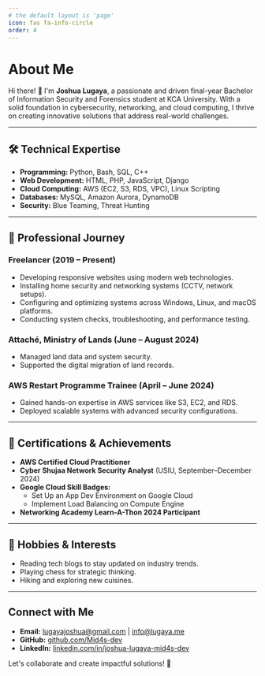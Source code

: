```yaml
---
# the default layout is 'page'
icon: fas fa-info-circle
order: 4
---
```



# About Me

Hi there! 👋 I'm **Joshua Lugaya**, a passionate and driven final-year Bachelor of Information Security and Forensics student at KCA University. With a solid foundation in cybersecurity, networking, and cloud computing, I thrive on creating innovative solutions that address real-world challenges.

---

## 🛠️ Technical Expertise
- **Programming:** Python, Bash, SQL, C++
- **Web Development:** HTML, PHP, JavaScript, Django
- **Cloud Computing:** AWS (EC2, S3, RDS, VPC), Linux Scripting
- **Databases:** MySQL, Amazon Aurora, DynamoDB
- **Security:** Blue Teaming, Threat Hunting

---

## 💼 Professional Journey
### Freelancer (2019 – Present)
- Developing responsive websites using modern web technologies.
- Installing home security and networking systems (CCTV, network setups).
- Configuring and optimizing systems across Windows, Linux, and macOS platforms.
- Conducting system checks, troubleshooting, and performance testing.

### Attaché, Ministry of Lands (June – August 2024)
- Managed land data and system security.
- Supported the digital migration of land records.

### AWS Restart Programme Trainee (April – June 2024)
- Gained hands-on expertise in AWS services like S3, EC2, and RDS.
- Deployed scalable systems with advanced security configurations.

---

## 📜 Certifications & Achievements
- **AWS Certified Cloud Practitioner**
- **Cyber Shujaa Network Security Analyst** (USIU, September–December 2024)
- **Google Cloud Skill Badges:**
  - Set Up an App Dev Environment on Google Cloud
  - Implement Load Balancing on Compute Engine
- **Networking Academy Learn-A-Thon 2024 Participant**

---

## 🌱 Hobbies & Interests
- Reading tech blogs to stay updated on industry trends.
- Playing chess for strategic thinking.
- Hiking and exploring new cuisines.

---

## Connect with Me
- **Email:** [lugayajoshua@gmail.com](mailto:lugayajoshua@gmail.com) | [info@lugaya.me](mailto:info@lugaya.me)
- **GitHub:** [github.com/Mid4s-dev](https://github.com/Mid4s-dev)
- **LinkedIn:** [linkedin.com/in/joshua-lugaya-mid4s-dev](https://www.linkedin.com/in/joshua-lugaya-mid4s-dev)

Let's collaborate and create impactful solutions! 🚀

